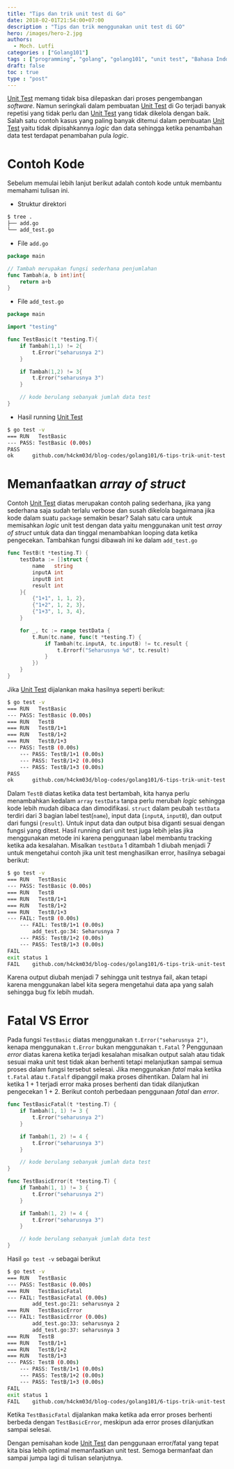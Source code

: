 ```yaml
---
title: "Tips dan trik unit test di Go"
date: 2018-02-01T21:54:00+07:00
description : "Tips dan trik menggunakan unit test di GO"
hero: /images/hero-2.jpg
authors:
  - Moch. Lutfi
categories : ["Golang101"]
tags : ["programming", "golang", "golang101", "unit test", "Bahasa Indonesia", "tips"]
draft: false
toc : true
type : "post"
---
```

[Unit Test] memang tidak bisa dilepaskan dari proses pengembangan *software*. Namun seringkali dalam pembuatan [Unit Test] di Go terjadi banyak repetisi yang tidak perlu dan [Unit Test] yang tidak dikelola dengan baik. Salah satu contoh kasus yang paling banyak ditemui dalam pembuatan [Unit Test] yaitu tidak dipisahkannya *logic* dan data sehingga ketika penambahan data test terdapat penambahan pula *logic*.

# Contoh Kode

Sebelum memulai lebih lanjut berikut adalah contoh kode untuk membantu memahami tulisan ini.

- Struktur direktori

```bash
$ tree .
├── add.go
└── add_test.go
```

- File `add.go`

```go
package main

// Tambah merupakan fungsi sederhana penjumlahan
func Tambah(a, b int)int{
    return a+b
}
```

- File `add_test.go`

```go
package main

import "testing"

func TestBasic(t *testing.T){
    if Tambah(1,1) != 2{
        t.Error("seharusnya 2")
    }

    if Tambah(1,2) != 3{
        t.Error("seharusnya 3")
    }

    // kode berulang sebanyak jumlah data test
}

```

- Hasil running [Unit Test]

```bash
$ go test -v
=== RUN   TestBasic
--- PASS: TestBasic (0.00s)
PASS
ok      github.com/h4ckm03d/blog-codes/golang101/6-tips-trik-unit-test  0.002s
```

# Memanfaatkan *array of struct*

Contoh [Unit Test] diatas merupakan contoh paling sederhana, jika yang sederhana saja sudah terlalu verbose dan susah dikelola bagaimana jika kode dalam suatu `package` semakin besar? Salah satu cara untuk memisahkan *logic* unit test dengan data yaitu menggunakan unit test *array of struct* untuk data dan tinggal menambahkan looping data ketika pengecekan. Tambahkan fungsi dibawah ini ke dalam `add_test.go`

```go
func TestB(t *testing.T) {
    testData := []struct {
        name   string
        inputA int
        inputB int
        result int
    }{
        {"1+1", 1, 1, 2},
        {"1+2", 1, 2, 3},
        {"1+3", 1, 3, 4},
    }

    for _, tc := range testData {
        t.Run(tc.name, func(t *testing.T) {
            if Tambah(tc.inputA, tc.inputB) != tc.result {
                t.Errorf("Seharusnya %d", tc.result)
            }
        })
    }
}

```

Jika [Unit Test] dijalankan maka hasilnya seperti berikut:

```bash
$ go test -v
=== RUN   TestBasic
--- PASS: TestBasic (0.00s)
=== RUN   TestB
=== RUN   TestB/1+1
=== RUN   TestB/1+2
=== RUN   TestB/1+3
--- PASS: TestB (0.00s)
    --- PASS: TestB/1+1 (0.00s)
    --- PASS: TestB/1+2 (0.00s)
    --- PASS: TestB/1+3 (0.00s)
PASS
ok      github.com/h4ckm03d/blog-codes/golang101/6-tips-trik-unit-test  0.002s
```

Dalam `TestB` diatas ketika data test bertambah, kita hanya perlu menambahkan kedalam `array` `testData` tanpa perlu merubah *logic* sehingga kode lebih mudah dibaca dan dimodifikasi. `struct` dalam peubah `testData` terdiri dari 3 bagian label test(`name`), input data (`inputA`, `inputB`), dan output dari fungsi (`result`). Untuk input data dan output bisa diganti sesuai dengan fungsi yang ditest. Hasil running dari unit test juga lebih jelas jika menggunakan metode ini karena penggunaan label membantu tracking ketika ada kesalahan. Misalkan `testData` 1 ditambah 1 diubah menjadi 7 untuk mengetahui contoh jika unit test menghasilkan error, hasilnya sebagai berikut:

```bash
$ go test -v
=== RUN   TestBasic
--- PASS: TestBasic (0.00s)
=== RUN   TestB
=== RUN   TestB/1+1
=== RUN   TestB/1+2
=== RUN   TestB/1+3
--- FAIL: TestB (0.00s)
    --- FAIL: TestB/1+1 (0.00s)
        add_test.go:34: Seharusnya 7
    --- PASS: TestB/1+2 (0.00s)
    --- PASS: TestB/1+3 (0.00s)
FAIL
exit status 1
FAIL    github.com/h4ckm03d/blog-codes/golang101/6-tips-trik-unit-test  0.005s
```

Karena output diubah menjadi 7 sehingga unit testnya fail, akan tetapi karena menggunakan label kita segera mengetahui data apa yang salah sehingga bug fix lebih mudah.

# Fatal VS Error

Pada fungsi `TestBasic` diatas menggunakan `t.Error("seharusnya 2")`, kenapa menggunakan `t.Error` bukan menggunakan `t.Fatal` ? Penggunaan *error* diatas karena ketika terjadi kesalahan misalkan output salah atau tidak sesuai maka unit test tidak akan berhenti tetapi melanjutkan sampai semua proses dalam fungsi tersebut selesai. Jika menggunakan *fatal* maka ketika `t.Fatal` atau `t.Fatalf` dipanggil maka proses dihentikan. Dalam hal ini ketika 1 + 1 terjadi error maka proses berhenti dan tidak dilanjutkan pengecekan 1 + 2. Berikut contoh perbedaan penggunaan *fatal* dan *error*.

```go
func TestBasicFatal(t *testing.T) {
    if Tambah(1, 1) != 3 {
        t.Error("seharusnya 2")
    }

    if Tambah(1, 2) != 4 {
        t.Error("seharusnya 3")
    }

    // kode berulang sebanyak jumlah data test
}

func TestBasicError(t *testing.T) {
    if Tambah(1, 1) != 3 {
        t.Error("seharusnya 2")
    }

    if Tambah(1, 2) != 4 {
        t.Error("seharusnya 3")
    }

    // kode berulang sebanyak jumlah data test
}
```
Hasil `go test -v` sebagai berikut

```bash
$ go test -v
=== RUN   TestBasic
--- PASS: TestBasic (0.00s)
=== RUN   TestBasicFatal
--- FAIL: TestBasicFatal (0.00s)
        add_test.go:21: seharusnya 2
=== RUN   TestBasicError
--- FAIL: TestBasicError (0.00s)
        add_test.go:33: seharusnya 2
        add_test.go:37: seharusnya 3
=== RUN   TestB
=== RUN   TestB/1+1
=== RUN   TestB/1+2
=== RUN   TestB/1+3
--- PASS: TestB (0.00s)
    --- PASS: TestB/1+1 (0.00s)
    --- PASS: TestB/1+2 (0.00s)
    --- PASS: TestB/1+3 (0.00s)
FAIL
exit status 1
FAIL    github.com/h4ckm03d/blog-codes/golang101/6-tips-trik-unit-test  0.004s
```

Ketika `TestBasicFatal` dijalankan maka ketika ada error proses berhenti berbeda dengan `TestBasicError`, meskipun ada error proses dilanjutkan sampai selesai. 

Dengan pemisahan kode [Unit Test] dan penggunaan error/fatal yang tepat kita bisa lebih optimal memanfaatkan unit test. Semoga bermanfaat dan sampai jumpa lagi di tulisan selanjutnya.


[Unit Test]: /posts/golang-unit-test/